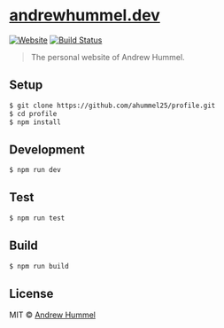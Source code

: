 # [andrewhummel.dev](https://andrewhummel.dev)

[![Website][website-image]][website-url]
[![Build Status][actions-image]][actions-url]

> The personal website of Andrew Hummel.

## Setup

```sh
$ git clone https://github.com/ahummel25/profile.git
$ cd profile
$ npm install
```

## Development

```sh
$ npm run dev
```

## Test

```sh
$ npm run test
```

## Build

```sh
$ npm run build
```

## License

MIT © [Andrew Hummel](https://andrewhummel.dev)

[website-image]: https://img.shields.io/website-up-down-green-red/https/andrewhummel.dev.svg?style=flat-square
[website-url]: https://andrewhummel.dev

[actions-image]: https://img.shields.io/github/workflow/status/ahummel25/profile/Install%20and%20Deploy%20Profile%20App?style=flat-square
[actions-url]: https://github.com/ahummel25/profile/actions?query=workflow%3AInstall